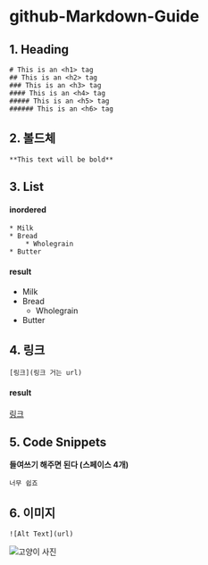 # github-Markdown-Guide







## 1. Heading

    # This is an <h1> tag
    ## This is an <h2> tag
    ### This is an <h3> tag
    #### This is an <h4> tag
    ##### This is an <h5> tag
    ###### This is an <h6> tag
    
## 2. 볼드체

    **This text will be bold**

## 3. List

#### inordered

    * Milk
    * Bread
        * Wholegrain
    * Butter
    
#### result

* Milk
* Bread
    * Wholegrain
* Butter

## 4. 링크

    [링크](링크 거는 url)
    
#### result

[링크](http://example.com)


## 5. Code Snippets

**들여쓰기 해주면 된다 (스페이스 4개)** 

    너무 쉽죠

## 6. 이미지

    ![Alt Text](url)

![고양이 사진](https://www.google.com/url?sa=i&url=https%3A%2F%2Fwww.pinterest.co.kr%2Fk23455008%2F%25EC%2598%2588%25EC%2581%259C%25EA%25B3%25A0%25EC%2596%2591%25EC%259D%25B4-%25EC%2582%25AC%25EC%25A7%2584%2F&psig=AOvVaw0FRsaCAuhlkb2jX0M6vZzC&ust=1595296501363000&source=images&cd=vfe&ved=0CAIQjRxqFwoTCOjY-9rc2uoCFQAAAAAdAAAAABAD)













